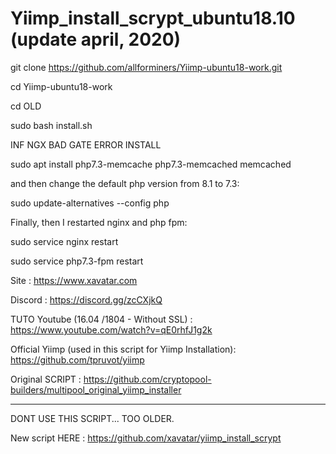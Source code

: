 # Yiimp_install_scrypt_ubuntu18.10 (update april, 2020)

git clone https://github.com/allforminers/Yiimp-ubuntu18-work.git

cd Yiimp-ubuntu18-work

cd OLD

sudo bash install.sh


INF NGX BAD GATE ERROR INSTALL


sudo apt install php7.3-memcache php7.3-memcached memcached

and then change the default php version from 8.1 to 7.3:


sudo update-alternatives --config php

Finally, then I restarted nginx and php fpm:


sudo service nginx restart

sudo service php7.3-fpm restart



Site : https://www.xavatar.com

Discord : https://discord.gg/zcCXjkQ

TUTO Youtube (16.04 /1804 - Without SSL) : https://www.youtube.com/watch?v=qE0rhfJ1g2k

Official Yiimp (used in this script for Yiimp Installation): https://github.com/tpruvot/yiimp

Original SCRIPT : https://github.com/cryptopool-builders/multipool_original_yiimp_installer

***********************************

DONT USE THIS SCRIPT... TOO OLDER.

New script HERE : https://github.com/xavatar/yiimp_install_scrypt 
